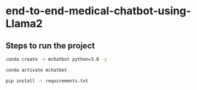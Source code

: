 # end-to-end-medical-chatbot-using-Llama2

## Steps to run the project
```bash
conda create -n mchatbot python=3.8 -y
```

```bash
conda activate mchatbot
```

```bash
pip install -r requirements.txt
```